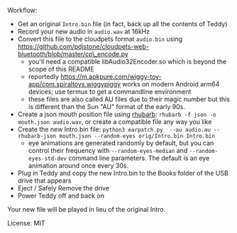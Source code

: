 Workflow:
 * Get an original `Intro.bin` file (in fact, back up all the contents of Teddy)
 * Record your new audio in `audio.wav` at 16kHz
 * Convert this file to the cloudpets format `audio.bin` using https://github.com/pdjstone/cloudpets-web-bluetooth/blob/master/cp\_encode.py
   * you'll need a compatible libAudio32Encoder.so which is beyond the scope of this README
   * reportedly https://m.apkpure.com/wiggy-toy-app/com.spiraltoys.wiggypiggy works on modern Android arm64 devices; use termux to get a commandline environment
   * these files are also called AU files due to their magic number but this is different than the Sun "AU" format of the early 90s.
 * Create a json mouth position file using [rhubarb](https://github.com/DanielSWolf/rhubarb-lip-sync): `rhubarb -f json -o mouth.json audio.wav`, or create a compatible file any way you like
 * Create the new Intro.bin file: `python3 earpatch.py  --au audio.au --rhubarb-json mouth.json --random-eyes orig/Intro.bin Intro.bin`
   * eye animations are generated randomly by default, but you can control their frequency with `--random-eyes-median` and `--random-eyes-std-dev` command line parameters.
     The default is an eye animation around once every 30s.
 * Plug in Teddy and copy the new Intro.bin to the Books folder of the USB drive that appears
 * Eject / Safely Remove the drive
 * Power Teddy off and back on

Your new file will be played in lieu of the original Intro.

License: MIT
